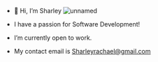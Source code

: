 - 👋 Hi, I’m Sharley
   ![unnamed](https://github.com/Sharley2729/Sharley2729/assets/133542216/960e8e7e-9edd-41a7-a7b2-2cc8e695d332)


-  I have a passion for Software Development!
-  I’m currently open to work.
-  My contact email is Sharleyrachael@gmail.com


